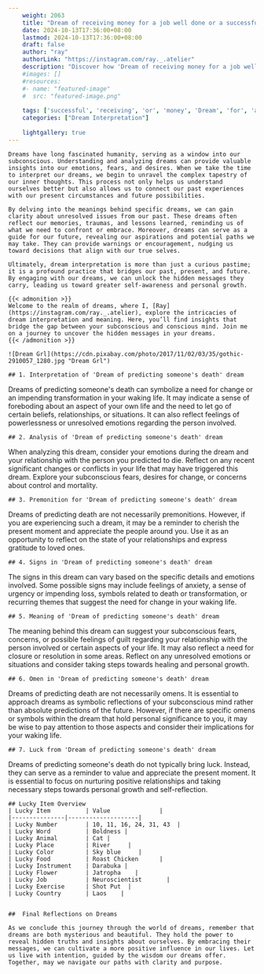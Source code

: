 ```yaml
---
    weight: 2063
    title: "Dream of receiving money for a job well done or a successful project."  # Assuming 'title' column exists
    date: 2024-10-13T17:36:00+08:00
    lastmod: 2024-10-13T17:36:00+08:00
    draft: false
    author: "ray"
    authorLink: "https://instagram.com/ray._.atelier"
    description: "Discover how 'Dream of receiving money for a job well done or a successful project.' can interpret your future and uncover its significant meanings in your life."
    #images: []
    #resources:
    #- name: "featured-image"
    #  src: "featured-image.png"
    
    tags: ['successful', 'receiving', 'or', 'money', 'Dream', 'for', 'a', 'project.', 'done', 'of', 'job', 'well']
    categories: ["Dream Interpretation"]
    
    lightgallery: true
---
```

    
    Dreams have long fascinated humanity, serving as a window into our subconscious. Understanding and analyzing dreams can provide valuable insights into our emotions, fears, and desires. When we take the time to interpret our dreams, we begin to unravel the complex tapestry of our inner thoughts. This process not only helps us understand ourselves better but also allows us to connect our past experiences with our present circumstances and future possibilities.
    
    By delving into the meanings behind specific dreams, we can gain clarity about unresolved issues from our past. These dreams often reflect our memories, traumas, and lessons learned, reminding us of what we need to confront or embrace. Moreover, dreams can serve as a guide for our future, revealing our aspirations and potential paths we may take. They can provide warnings or encouragement, nudging us toward decisions that align with our true selves.
    
    Ultimately, dream interpretation is more than just a curious pastime; it is a profound practice that bridges our past, present, and future. By engaging with our dreams, we can unlock the hidden messages they carry, leading us toward greater self-awareness and personal growth.
    
    {{< admonition >}}
    Welcome to the realm of dreams, where I, [Ray](https://instagram.com/ray._.atelier), explore the intricacies of dream interpretation and meaning. Here, you’ll find insights that bridge the gap between your subconscious and conscious mind. Join me on a journey to uncover the hidden messages in your dreams.
    {{< /admonition >}}
    
    ![Dream Grl](https://cdn.pixabay.com/photo/2017/11/02/03/35/gothic-2910057_1280.jpg "Dream Grl")
    
    ## 1. Interpretation of 'Dream of predicting someone's death' dream
    
Dreams of predicting someone's death can symbolize a need for change or an impending transformation in your waking life. It may indicate a sense of foreboding about an aspect of your own life and the need to let go of certain beliefs, relationships, or situations. It can also reflect feelings of powerlessness or unresolved emotions regarding the person involved.
    
    ## 2. Analysis of 'Dream of predicting someone's death' dream
    
When analyzing this dream, consider your emotions during the dream and your relationship with the person you predicted to die. Reflect on any recent significant changes or conflicts in your life that may have triggered this dream. Explore your subconscious fears, desires for change, or concerns about control and mortality.
    
    ## 3. Premonition for 'Dream of predicting someone's death' dream
    
Dreams of predicting death are not necessarily premonitions. However, if you are experiencing such a dream, it may be a reminder to cherish the present moment and appreciate the people around you. Use it as an opportunity to reflect on the state of your relationships and express gratitude to loved ones.
    
    ## 4. Signs in 'Dream of predicting someone's death' dream
    
The signs in this dream can vary based on the specific details and emotions involved. Some possible signs may include feelings of anxiety, a sense of urgency or impending loss, symbols related to death or transformation, or recurring themes that suggest the need for change in your waking life.
    
    ## 5. Meaning of 'Dream of predicting someone's death' dream
    
The meaning behind this dream can suggest your subconscious fears, concerns, or possible feelings of guilt regarding your relationship with the person involved or certain aspects of your life. It may also reflect a need for closure or resolution in some areas. Reflect on any unresolved emotions or situations and consider taking steps towards healing and personal growth.
    
    ## 6. Omen in 'Dream of predicting someone's death' dream
    
Dreams of predicting death are not necessarily omens. It is essential to approach dreams as symbolic reflections of your subconscious mind rather than absolute predictions of the future. However, if there are specific omens or symbols within the dream that hold personal significance to you, it may be wise to pay attention to those aspects and consider their implications for your waking life.
    
    ## 7. Luck from 'Dream of predicting someone's death' dream
    
Dreams of predicting someone's death do not typically bring luck. Instead, they can serve as a reminder to value and appreciate the present moment. It is essential to focus on nurturing positive relationships and taking necessary steps towards personal growth and self-reflection.
    
    ## Lucky Item Overview
    | Lucky Item          | Value              |
    |---------------|--------------------|
    | Lucky Number        | 10, 11, 16, 24, 31, 43  |
    | Lucky Word          | Boldness |
    | Lucky Animal        | Cat |
    | Lucky Place         | River     |
    | Lucky Color         | Sky blue     |
    | Lucky Food          | Roast Chicken      |
    | Lucky Instrument    | Darabuka |
    | Lucky Flower        | Jatropha    |
    | Lucky Job           | Neuroscientist       |
    | Lucky Exercise      | Shot Put  |
    | Lucky Country       | Laos    |
    
    
    ##  Final Reflections on Dreams
    
    As we conclude this journey through the world of dreams, remember that dreams are both mysterious and beautiful. They hold the power to reveal hidden truths and insights about ourselves. By embracing their messages, we can cultivate a more positive influence in our lives. Let us live with intention, guided by the wisdom our dreams offer. Together, may we navigate our paths with clarity and purpose.
    